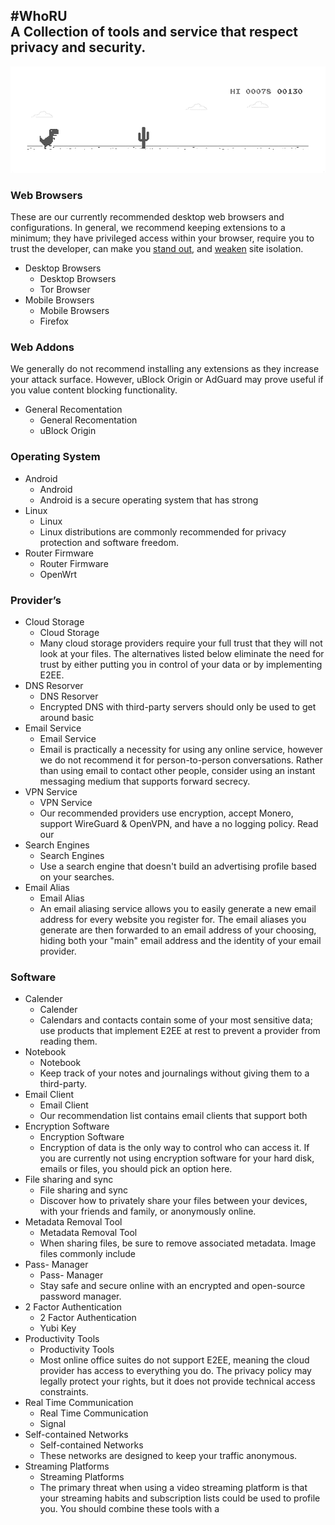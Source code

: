 #WhoRU<br>
A Collection of tools and service that respect privacy and security.
---
 <div><span class="frame"><img src="dino_rounded.gif"
                                            alt=""
                                            ></span>
                                </div>
                                
                                
### Web Browsers

These are our currently recommended desktop web browsers and configurations. In general, we recommend keeping extensions to a minimum; they have privileged access within your browser, require you to trust the developer, can make you [stand out](https://en.wikipedia.org/wiki/Device_fingerprint#Browser_fingerprint), and [weaken](https://groups.google.com/a/chromium.org/g/chromium-extensions/c/0ei-UCHNm34/m/lDaXwQhzBAAJ) site isolation.

 - Desktop Browsers
     - Desktop Browsers
     - Tor Browser
 - Mobile Browsers
     - Mobile Browsers
     - Firefox
### Web Addons

We generally do not recommend installing any extensions as they increase your attack surface. However, uBlock Origin or AdGuard may prove useful if you value content blocking functionality.

 - General Recomentation
     - General Recomentation
     - ​uBlock Origin
### Operating System

 - Android
     - Android
     - Android is a secure operating system that has strong 
 - Linux
     - Linux
     - Linux distributions are commonly recommended for privacy protection and software freedom.
 - Router Firmware
     - Router Firmware
     - OpenWrt
### Provider’s

 - Cloud Storage
     - Cloud Storage
     - Many cloud storage providers require your full trust that they will not look at your files. The alternatives listed below eliminate the need for trust by either putting you in control of your data or by implementing E2EE.
 - DNS Resorver
     - DNS Resorver
     - Encrypted DNS with third-party servers should only be used to get around basic 
 - Email Service
     - Email Service
     - Email is practically a necessity for using any online service, however we do not recommend it for person-to-person conversations. Rather than using email to contact other people, consider using an instant messaging medium that supports forward secrecy.
 - VPN Service
     - VPN Service
     - Our recommended providers use encryption, accept Monero, support WireGuard & OpenVPN, and have a no logging policy. Read our 
 - Search Engines
     - Search Engines
     - Use a search engine that doesn't build an advertising profile based on your searches.
 - Email Alias
     - Email Alias
     - An email aliasing service allows you to easily generate a new email address for every website you register for. The email aliases you generate are then forwarded to an email address of your choosing, hiding both your "main" email address and the identity of your email provider.
### Software

 - Calender
     - Calender
     - Calendars and contacts contain some of your most sensitive data; use products that implement E2EE at rest to prevent a provider from reading them.
 - Notebook
     - Notebook
     - Keep track of your notes and journalings without giving them to a third-party.
 - Email Client
     - Email Client
     - Our recommendation list contains email clients that support both
 - Encryption Software
     - Encryption Software
     - Encryption of data is the only way to control who can access it. If you are currently not using encryption software for your hard disk, emails or files, you should pick an option here.
 - File sharing and sync
     - File sharing and sync
     - Discover how to privately share your files between your devices, with your friends and family, or anonymously online.
 - Metadata Removal Tool
     - Metadata Removal Tool
     - When sharing files, be sure to remove associated metadata. Image files commonly include 
 - Pass- Manager
     - Pass- Manager
     - Stay safe and secure online with an encrypted and open-source password manager.
 - 2 Factor Authentication
     - 2 Factor Authentication
     - Yubi Key
 - Productivity Tools
     - Productivity Tools
     - Most online office suites do not support E2EE, meaning the cloud provider has access to everything you do. The privacy policy may legally protect your rights, but it does not provide technical access constraints.
 - Real Time Communication
     - Real Time Communication
     - Signal
 - Self-contained Networks
     - Self-contained Networks
     - These networks are designed to keep your traffic anonymous.
 - Streaming Platforms
     - Streaming Platforms
     - The primary threat when using a video streaming platform is that your streaming habits and subscription lists could be used to profile you. You should combine these tools with a 
